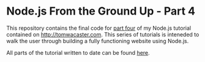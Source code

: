 # Node.js From the Ground Up - Part 4

This repository contains the final code for [part four](http://tomwacaster.com/node-js-tutorial-part-04/)
of my Node.js tutorial contained on http://tomwacaster.com.  This series of tutorials
is inteneded to walk the user through building a fully functioning website using Node.js.

All parts of the tutorial written to date can be found
[here](http://tomwacaster.com/building-a-fully-functioning-website-in-node-js/).
